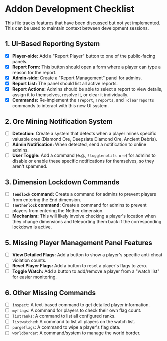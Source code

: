 # Addon Development Checklist

This file tracks features that have been discussed but not yet implemented. This can be used to maintain context between development sessions.

## 1. UI-Based Reporting System
- [x] **Player-side:** Add a "Report Player" button to one of the public-facing panels.
- [x] **Report Form:** This button should open a form where a player can type a reason for the report.
- [x] **Admin-side:** Create a "Report Management" panel for admins.
- [x] **Report List:** The panel should list all active reports.
- [x] **Report Actions:** Admins should be able to select a report to view details, assign it to themselves, resolve it, or clear it individually.
- [x] **Commands:** Re-implement the `!report`, `!reports`, and `!clearreports` commands to interact with this new UI system.

## 2. Ore Mining Notification System
- [ ] **Detection:** Create a system that detects when a player mines specific valuable ores (Diamond Ore, Deepslate Diamond Ore, Ancient Debris).
- [ ] **Admin Notification:** When detected, send a notification to online admins.
- [ ] **User Toggle:** Add a command (e.g., `!togglenotifs ore`) for admins to disable or enable these specific notifications for themselves, so they aren't spammed.

## 3. Dimension Lockdown Commands
- [ ] **`!endlock` command:** Create a command for admins to prevent players from entering the End dimension.
- [ ] **`!netherlock` command:** Create a command for admins to prevent players from entering the Nether dimension.
- [ ] **Mechanism:** This will likely involve checking a player's location when they change dimensions and teleporting them back if the corresponding lockdown is active.

## 5. Missing Player Management Panel Features
- [ ] **View Detailed Flags:** Add a button to show a player's specific anti-cheat violation counts.
- [ ] **Reset Player Flags:** Add a button to reset a player's flags to zero.
- [ ] **Toggle Watch:** Add a button to add/remove a player from a "watch list" for easier monitoring.

## 6. Other Missing Commands
- [ ] `inspect`: A text-based command to get detailed player information.
- [ ] `myflags`: A command for players to check their own flag count.
- [ ] `listranks`: A command to list all configured ranks.
- [ ] `listwatched`: A command to list all players on the watch list.
- [ ] `purgeflags`: A command to wipe a player's flag data.
- [ ] `worldborder`: A command/system to manage the world border.
